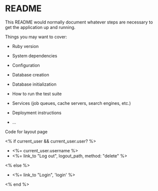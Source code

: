 # README

This README would normally document whatever steps are necessary to get the
application up and running.

Things you may want to cover:

* Ruby version

* System dependencies

* Configuration

* Database creation

* Database initialization

* How to run the test suite

* Services (job queues, cache servers, search engines, etc.)

* Deployment instructions

* ...

Code for layout page

 <div class="current-user">
    <% if current_user && current_user.user? %>
      <ul>
        <li><%= current_user.username %></li>
        <li><%= link_to "Log out", logout_path, method: "delete" %></li>
      </ul>
    <% else %>
      <ul>
        <li><%= link_to "Login", 'login' %></a></li>
      </ul>
  <% end %>
</div>
